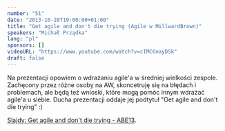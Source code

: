 ```yaml
---
number: "51"
date: "2013-10-28T19:00:00+01:00"
title: "Get agile and don't die trying (Agile w MillwardBrown)"
speakers: "Michał Prządka"
lang: "pl"
sponsors: []
videoURL: "https://www.youtube.com/watch?v=cIMC6nayDSk"
draft: false
---
```


Na prezentacji opowiem o wdrażaniu agile'a w średniej wielkości zespole. Zachęcony przez różne osoby na AW, skoncetruję się  na błędach i problemach, ale będą też wnioski, które mogą pomóc innym wdrażać agile'a u siebie. Ducha prezentacji oddaje jej podtytuł "Get agile and don't die trying" :)

<a href="https://www.slideshare.net/MichalPrzadka/get-agile-and-dont-die-trying-abe2013" target="_blank">Slajdy: Get agile and don't die trying - ABE13</a>.




